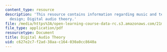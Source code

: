 ```yaml
---
content_type: resource
description: 'This resource contains information regarding music and technology: Sound
  design; Digital audio theory.'
file: /media/https%3A/open-learning-course-data-rc.s3.amazonaws.com/21m-380-music-and-technology-sound-design-spring-2016/c627e2c7f2ad38aac164030a0cc8640a_MIT21M_380S16_Lec10.pdf
file_type: application/pdf
resourcetype: Document
title: Digital Audio Theory
uid: c627e2c7-f2ad-38aa-c164-030a0cc8640a
---
```

